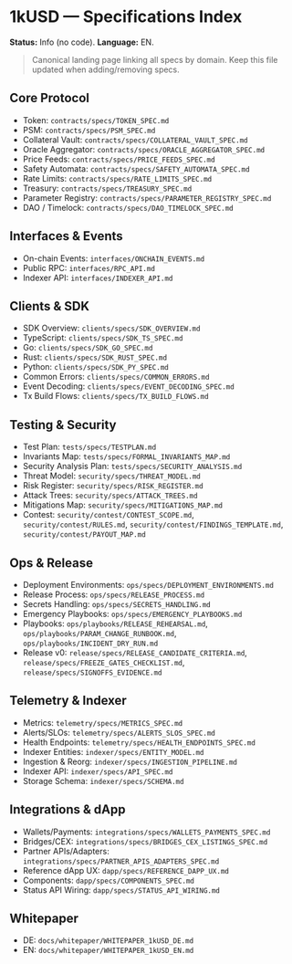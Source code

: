 # 1kUSD — Specifications Index
**Status:** Info (no code). **Language:** EN.

> Canonical landing page linking all specs by domain. Keep this file updated when adding/removing specs.

## Core Protocol
- Token: `contracts/specs/TOKEN_SPEC.md`
- PSM: `contracts/specs/PSM_SPEC.md`
- Collateral Vault: `contracts/specs/COLLATERAL_VAULT_SPEC.md`
- Oracle Aggregator: `contracts/specs/ORACLE_AGGREGATOR_SPEC.md`
- Price Feeds: `contracts/specs/PRICE_FEEDS_SPEC.md`
- Safety Automata: `contracts/specs/SAFETY_AUTOMATA_SPEC.md`
- Rate Limits: `contracts/specs/RATE_LIMITS_SPEC.md`
- Treasury: `contracts/specs/TREASURY_SPEC.md`
- Parameter Registry: `contracts/specs/PARAMETER_REGISTRY_SPEC.md`
- DAO / Timelock: `contracts/specs/DAO_TIMELOCK_SPEC.md`

## Interfaces & Events
- On-chain Events: `interfaces/ONCHAIN_EVENTS.md`
- Public RPC: `interfaces/RPC_API.md`
- Indexer API: `interfaces/INDEXER_API.md`

## Clients & SDK
- SDK Overview: `clients/specs/SDK_OVERVIEW.md`
- TypeScript: `clients/specs/SDK_TS_SPEC.md`
- Go: `clients/specs/SDK_GO_SPEC.md`
- Rust: `clients/specs/SDK_RUST_SPEC.md`
- Python: `clients/specs/SDK_PY_SPEC.md`
- Common Errors: `clients/specs/COMMON_ERRORS.md`
- Event Decoding: `clients/specs/EVENT_DECODING_SPEC.md`
- Tx Build Flows: `clients/specs/TX_BUILD_FLOWS.md`

## Testing & Security
- Test Plan: `tests/specs/TESTPLAN.md`
- Invariants Map: `tests/specs/FORMAL_INVARIANTS_MAP.md`
- Security Analysis Plan: `tests/specs/SECURITY_ANALYSIS.md`
- Threat Model: `security/specs/THREAT_MODEL.md`
- Risk Register: `security/specs/RISK_REGISTER.md`
- Attack Trees: `security/specs/ATTACK_TREES.md`
- Mitigations Map: `security/specs/MITIGATIONS_MAP.md`
- Contest: `security/contest/CONTEST_SCOPE.md`, `security/contest/RULES.md`, `security/contest/FINDINGS_TEMPLATE.md`, `security/contest/PAYOUT_MAP.md`

## Ops & Release
- Deployment Environments: `ops/specs/DEPLOYMENT_ENVIRONMENTS.md`
- Release Process: `ops/specs/RELEASE_PROCESS.md`
- Secrets Handling: `ops/specs/SECRETS_HANDLING.md`
- Emergency Playbooks: `ops/specs/EMERGENCY_PLAYBOOKS.md`
- Playbooks: `ops/playbooks/RELEASE_REHEARSAL.md`, `ops/playbooks/PARAM_CHANGE_RUNBOOK.md`, `ops/playbooks/INCIDENT_DRY_RUN.md`
- Release v0: `release/specs/RELEASE_CANDIDATE_CRITERIA.md`, `release/specs/FREEZE_GATES_CHECKLIST.md`, `release/specs/SIGNOFFS_EVIDENCE.md`

## Telemetry & Indexer
- Metrics: `telemetry/specs/METRICS_SPEC.md`
- Alerts/SLOs: `telemetry/specs/ALERTS_SLOS_SPEC.md`
- Health Endpoints: `telemetry/specs/HEALTH_ENDPOINTS_SPEC.md`
- Indexer Entities: `indexer/specs/ENTITY_MODEL.md`
- Ingestion & Reorg: `indexer/specs/INGESTION_PIPELINE.md`
- Indexer API: `indexer/specs/API_SPEC.md`
- Storage Schema: `indexer/specs/SCHEMA.md`

## Integrations & dApp
- Wallets/Payments: `integrations/specs/WALLETS_PAYMENTS_SPEC.md`
- Bridges/CEX: `integrations/specs/BRIDGES_CEX_LISTINGS_SPEC.md`
- Partner APIs/Adapters: `integrations/specs/PARTNER_APIS_ADAPTERS_SPEC.md`
- Reference dApp UX: `dapp/specs/REFERENCE_DAPP_UX.md`
- Components: `dapp/specs/COMPONENTS_SPEC.md`
- Status API Wiring: `dapp/specs/STATUS_API_WIRING.md`

## Whitepaper
- DE: `docs/whitepaper/WHITEPAPER_1kUSD_DE.md`
- EN: `docs/whitepaper/WHITEPAPER_1kUSD_EN.md`
